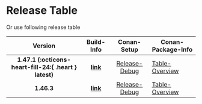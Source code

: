 # Release Table

Or use following release table

|                        Version                         |                                           Build-Info                                            |                Conan-Setup                 | Conan-Package-Info                            |
| :----------------------------------------------------: | :---------------------------------------------------------------------------------------------: | :----------------------------------------: | --------------------------------------------- |
| **1.47.1 (:octicons-heart-fill-24:{ .heart } latest)** | **[link](https://github.com/thommyho/Cpp-gRPC-Linux-x64-ARM-PreBuilts/tree/v1.47.1-buildinfo)** | [Release-Debug](../packages/v1_47_1/grpc/) | [Table-Overview](packages/v1_47_1/table.html) |
|                       **1.46.3**                       | **[link](https://github.com/thommyho/Cpp-gRPC-Linux-x64-ARM-PreBuilts/tree/v1.46.3-buildinfo)** | [Release-Debug](../packages/v1_46_3/grpc/) | [Table-Overview](packages/v1_46_3/table.html)  |
